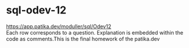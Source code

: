 # sql-odev-12
https://app.patika.dev/moduller/sql/Odev12 <br>
Each row corresponds to a question. Explanation is embedded within the code as comments.This is the final homework of the patika.dev
